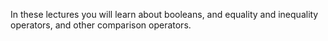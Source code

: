 In these lectures you will learn about booleans, and equality and inequality operators, and other comparison operators.
